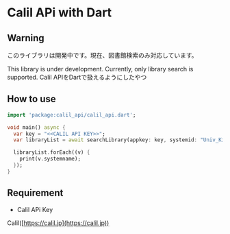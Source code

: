 # Calil APi with Dart
## Warning
このライブラリは開発中です。現在、図書館検索のみ対応しています。

This library is under development.
Currently, only library search is supported.
Calil APIをDartで扱えるようにしたやつ



## How to use

```Dart
import 'package:calil_api/calil_api.dart';

void main() async {
  var key = "<<CALIL API KEY>>";
  var libraryList = await searchLibrary(appkey: key, systemid: "Univ_Kisaraze_Ct");

  libraryList.forEach((v) {
    print(v.systemname);
  });
}
```

## Requirement
* Calil APi Key


Calil([https://calil.jp](https://calil.jp))
